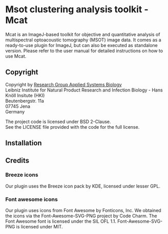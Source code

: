 # **M**sot **c**lustering **a**nalysis **t**oolkit - Mcat

Mcat is an ImageJ-based toolkit for objective and quantitative analysis of multispectral 
optoacoustic tomography (MSOT) image data. It comes as a ready-to-use plugin for 
ImageJ, but can also be executed as standalone version. Please refer to the user manual for detailed instructions on how to use Mcat.

## Copyright

Copyright by [Research Group Applied Systems Biology](https://www.leibniz-hki.de/en/applied-systems-biology.html)  
Leibniz Institute for Natural Product Research and Infection Biology - Hans Knöll Insitute (HKI)  
Beutenbergstr. 11a  
07745 Jena  
Germany  
  
The project code is licensed under BSD 2-Clause.  
See the LICENSE file provided with the code for the full license.

## Installation

## Credits
### Breeze icons
Our plugin uses the Breeze icon pack by KDE, licensed under lesser GPL.

### Font awesome icons
Our plugin uses icons from Font Awesome by Fonticons, Inc.
We obtained the icons via the Font-Awesome-SVG-PNG project by Code Charm. The Font Awesome font is licensed under the SIL OFL 1.1. Font-Awesome-SVG-PNG is licensed under MIT.



